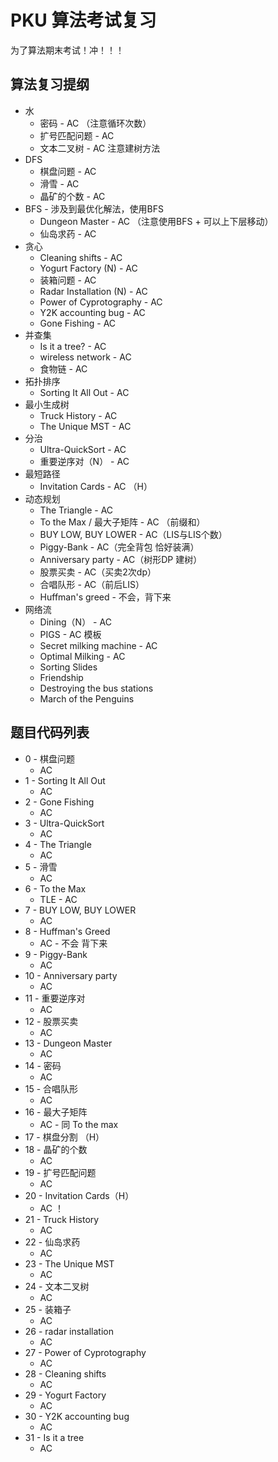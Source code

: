# PKU 算法考试复习

为了算法期末考试！冲！！！

## 算法复习提纲

- 水
  - 密码 - AC （注意循环次数）
  - 扩号匹配问题 - AC
  - 文本二叉树 - AC 注意建树方法
- DFS
  - 棋盘问题 - AC
  - 滑雪 - AC
  - 晶矿的个数 - AC
- BFS - 涉及到最优化解法，使用BFS
  - Dungeon Master - AC （注意使用BFS + 可以上下层移动）
  - 仙岛求药 - AC
- 贪心
  - Cleaning shifts - AC
  - Yogurt Factory (N) - AC
  - 装箱问题 - AC
  - Radar Installation (N) - AC
  - Power of Cyprotography - AC
  - Y2K accounting bug - AC
  - Gone Fishing - AC
- 并查集
  - Is it a tree? - AC
  - wireless network - AC
  - 食物链 - AC
- 拓扑排序
  - Sorting It All Out - AC
- 最小生成树
  - Truck History - AC
  - The Unique MST - AC
- 分治
  - Ultra-QuickSort - AC
  - 重要逆序对（N） - AC
- 最短路径
  - Invitation Cards - AC （H）
- 动态规划
  - The Triangle - AC
  - To the Max / 最大子矩阵 - AC （前缀和）
  - BUY LOW, BUY LOWER - AC（LIS与LIS个数）
  - Piggy-Bank - AC（完全背包 恰好装满）
  - Anniversary party - AC（树形DP 建树）
  - 股票买卖 - AC（买卖2次dp）
  - 合唱队形 - AC（前后LIS）
  - Huffman's greed - 不会，背下来
- 网络流
  - Dining（N） - AC
  - PIGS - AC 模板
  - Secret milking machine - AC
  - Optimal Milking - AC
  - Sorting Slides
  - Friendship
  - Destroying the bus stations
  - March of the Penguins

## 题目代码列表

- 0 - 棋盘问题
  - AC
- 1 - Sorting It All Out
  - AC
- 2 - Gone Fishing
  - AC
- 3 - Ultra-QuickSort
  - AC
- 4 - The Triangle
  - AC
- 5 - 滑雪
  - AC
- 6 - To the Max
  - TLE - AC
- 7 - BUY LOW, BUY LOWER
  - AC
- 8 - Huffman's Greed
  - AC - 不会 背下来
- 9 - Piggy-Bank
  - AC
- 10 - Anniversary party
  - AC
- 11 - 重要逆序对
  - AC
- 12 - 股票买卖
  - AC
- 13 - Dungeon Master
  - AC
- 14 - 密码
  - AC
- 15 - 合唱队形
  - AC
- 16 - 最大子矩阵
  - AC - 同 To the max
- 17 - 棋盘分割 （H）
- 18 - 晶矿的个数
  - AC
- 19 - 扩号匹配问题
  - AC
- 20 - Invitation Cards（H）
  - AC ！
- 21 - Truck History
  - AC
- 22 - 仙岛求药
  - AC
- 23 - The Unique MST
  - AC
- 24 - 文本二叉树
  - AC
- 25 - 装箱子
  - AC
- 26 - radar installation
  - AC
- 27 - Power of Cyprotography
  - AC
- 28 - Cleaning shifts
  - AC
- 29 - Yogurt Factory
  - AC
- 30 - Y2K accounting bug
  - AC
- 31 - Is it a tree
  - AC

